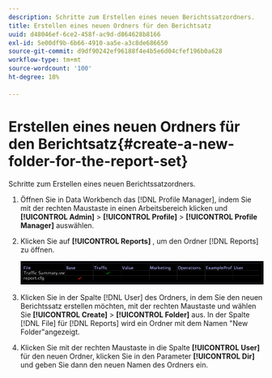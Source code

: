 ```yaml
---
description: Schritte zum Erstellen eines neuen Berichtssatzordners.
title: Erstellen eines neuen Ordners für den Berichtsatz
uuid: d48046ef-6ce2-458f-ac9d-d864628b8166
exl-id: 5e00df9b-6b66-4910-aa5e-a3c8de686650
source-git-commit: d9df90242ef96188f4e4b5e6d04cfef196b0a628
workflow-type: tm+mt
source-wordcount: '100'
ht-degree: 18%

---
```


# Erstellen eines neuen Ordners für den Berichtsatz{#create-a-new-folder-for-the-report-set}

Schritte zum Erstellen eines neuen Berichtssatzordners.

1. Öffnen Sie in Data Workbench das [!DNL Profile Manager], indem Sie mit der rechten Maustaste in einen Arbeitsbereich klicken und **[!UICONTROL Admin]** > **[!UICONTROL Profile]** > **[!UICONTROL Profile Manager]** auswählen.
1. Klicken Sie auf **[!UICONTROL Reports]** , um den Ordner [!DNL Reports] zu öffnen.

   ![Schritt-Info](assets/vis_Reports_Manager.png)

1. Klicken Sie in der Spalte [!DNL User] des Ordners, in dem Sie den neuen Berichtssatz erstellen möchten, mit der rechten Maustaste und wählen Sie **[!UICONTROL Create]** > **[!UICONTROL Folder]** aus. In der Spalte [!DNL File] für [!DNL Reports] wird ein Ordner mit dem Namen &quot;New Folder&quot;angezeigt.
1. Klicken Sie mit der rechten Maustaste in die Spalte **[!UICONTROL User]** für den neuen Ordner, klicken Sie in den Parameter **[!UICONTROL Dir]** und geben Sie dann den neuen Namen des Ordners ein.
